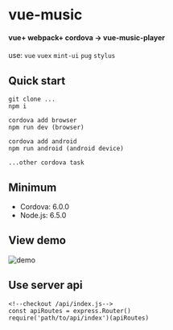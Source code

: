 # vue-music
#### vue+ webpack+ cordova -> vue-music-player
use: `vue` `vuex` `mint-ui` `pug` `stylus`

## Quick start

    git clone ...
    npm i 
    
    cordova add browser
    npm run dev (browser)
    
    cordova add android
    npm run android (android device)
    
    ...other cordova task

## Minimum

* Cordova: 6.0.0
* Node.js: 6.5.0

## View demo 

![demo](http://vmusicapi.duapp.com/api/qcode?url=http://sheweifan.duapp.com/ "demo") 

## Use server api

    <!--checkout /api/index.js-->
    const apiRoutes = express.Router()
    require('path/to/api/index')(apiRoutes)